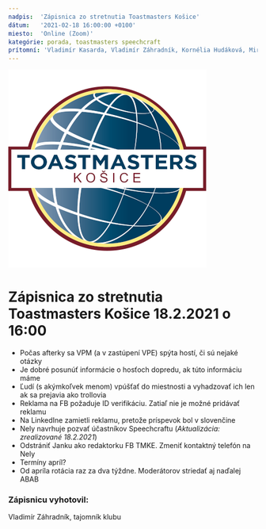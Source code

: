 ```yaml
---
nadpis:  'Zápisnica zo stretnutia Toastmasters Košice'
dátum:   '2021-02-18 16:00:00 +0100'
miesto:  'Online (Zoom)'
kategórie: porada, toastmasters speechcraft
prítomní: 'Vladimír Kasarda, Vladimír Záhradník, Kornélia Hudáková, Miroslava Hrešková, Jana Bičušová'
---
```


![alt text][logo]
# Zápisnica zo stretnutia Toastmasters Košice 18.2.2021 o 16:00

- Počas afterky sa VPM (a v zastúpení VPE) spýta hostí, či sú nejaké otázky
- Je dobré posunúť informácie o hosťoch dopredu, ak túto informáciu máme
- Ľudí (s akýmkoľvek menom) vpúšťať do miestnosti a vyhadzovať ich len ak sa prejavia ako trollovia
- Reklama na FB požaduje ID verifikáciu. Zatiaľ nie je možné pridávať reklamu
- Na LinkedIne zamietli reklamu, pretože príspevok bol v slovenčine
- Nely navrhuje pozvať účastníkov Speechcraftu (*Aktualizácia: zrealizované 18.2.2021*)
- Odstrániť Janku ako redaktorku FB TMKE. Zmeniť kontaktný telefón na Nely
- Termíny apríl?
- Od apríla rotácia raz za dva týždne. Moderátorov striedať aj naďalej ABAB

### Zápisnicu vyhotovil:
Vladimír Záhradník,
tajomník klubu

[logo]: https://github.com/toastmasters-kosice/graficke-podklady/raw/main/Log%C3%A1/%C5%A0tandardn%C3%A9%20zmen%C5%A1en%C3%A9%20logo%20TMKE.png "Logo Toastmasters Košice"
